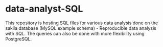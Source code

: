 # data-analyst-SQL
This repository is hosting SQL files for various data analysis done on the sakila database (MySQL example schema) - Reproducible data analysis with SQL.
The queries can also be done with more flexibility using PostgreSQL.
